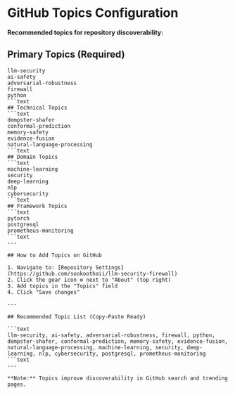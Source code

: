 # GitHub Topics Configuration

**Recommended topics for repository discoverability:**

## Primary Topics (Required)
```text
llm-security
ai-safety
adversarial-robustness
firewall
python
```text
## Technical Topics
```text
dempster-shafer
conformal-prediction
memory-safety
evidence-fusion
natural-language-processing
```text
## Domain Topics
```text
machine-learning
security
deep-learning
nlp
cybersecurity
```text
## Framework Topics
```text
pytorch
postgresql
prometheus-monitoring
```text
---

## How to Add Topics on GitHub

1. Navigate to: [Repository Settings](https://github.com/sookoothaii/llm-security-firewall)
2. Click the gear icon ⚙️ next to "About" (top right)
3. Add topics in the "Topics" field
4. Click "Save changes"

---

## Recommended Topic List (Copy-Paste Ready)

```text
llm-security, ai-safety, adversarial-robustness, firewall, python, dempster-shafer, conformal-prediction, memory-safety, evidence-fusion, natural-language-processing, machine-learning, security, deep-learning, nlp, cybersecurity, postgresql, prometheus-monitoring
```text
---

**Note:** Topics improve discoverability in GitHub search and trending pages.


